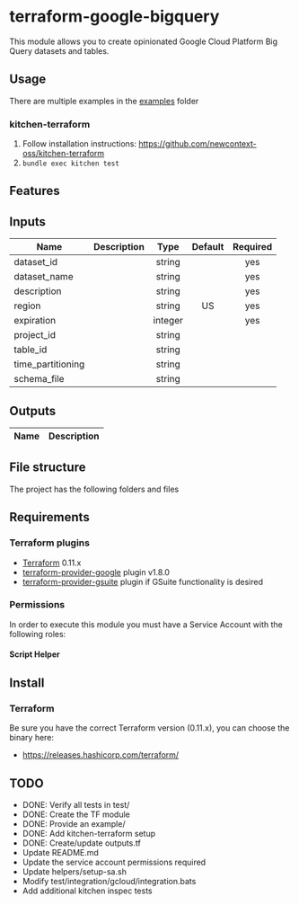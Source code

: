 # terraform-google-bigquery

This module allows you to create opinionated Google Cloud Platform Big Query datasets and tables.

## Usage
There are multiple examples in the [examples](./examples/) folder

### kitchen-terraform
1. Follow installation instructions: https://github.com/newcontext-oss/kitchen-terraform
2. `bundle exec kitchen test`

## Features

## Inputs
| Name | Description | Type | Default | Required |
|------|-------------|:----:|:-----:|:-----:|
| dataset_id | | string| | yes |
| dataset_name | | string | | yes |
| description | | string | | yes |
| region | | string | US | yes |
| expiration | | integer | | yes |
| project_id | | string | | |
| table_id  | | string | | |
| time_partitioning  | | string | | |
| schema_file  | | string | | |

## Outputs
| Name | Description |
|------|-------------|

## File structure
The project has the following folders and files

## Requirements
### Terraform plugins
- [Terraform](https://www.terraform.io/downloads.html) 0.11.x
- [terraform-provider-google](https://github.com/terraform-providers/terraform-provider-google) plugin v1.8.0
- [terraform-provider-gsuite](https://github.com/DeviaVir/terraform-provider-gsuite) plugin if GSuite functionality is desired

### Permissions
In order to execute this module you must have a Service Account with the following roles:

#### Script Helper


## Install
### Terraform
Be sure you have the correct Terraform version (0.11.x), you can choose the binary here:
- https://releases.hashicorp.com/terraform/

## TODO
* DONE: Verify all tests in test/
* DONE: Create the TF module
* DONE: Provide an example/
* DONE: Add kitchen-terraform setup
* DONE: Create/update outputs.tf
* Update README.md
* Update the service account permissions required
* Update helpers/setup-sa.sh
* Modify test/integration/gcloud/integration.bats
* Add additional kitchen inspec tests
